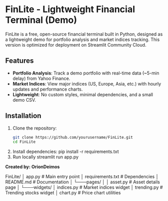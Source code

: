 # FinLite - Lightweight Financial Terminal (Demo)

FinLite is a free, open-source financial terminal built in Python, designed as a lightweight demo for portfolio analysis and market indices tracking. This version is optimized for deployment on Streamlit Community Cloud.

## Features
- **Portfolio Analysis**: Track a demo portfolio with real-time data (~5-min delay) from Yahoo Finance.
- **Market Indices**: View major indices (US, Europe, Asia, etc.) with hourly updates and performance charts.
- **Lightweight**: No custom styles, minimal dependencies, and a small demo CSV.

## Installation
1. Clone the repository:
   ```bash
   git clone https://github.com/yourusername/FinLite.git
   cd FinLite
2. Install dependencies:
    pip install -r requirements.txt
3. Run locally
    streamlit run app.py

**Created by: OrionDeimos**

FinLite/
│   app.py              # Main entry point
│   requirements.txt    # Dependencies
│   README.md           # Documentation
│
└───pages/
│   │   asset.py        # Asset details page
│
└───widgets/
    │   indices.py      # Market indices widget
    │   trending.py     # Trending stocks widget
    │   chart.py        # Price chart utilities